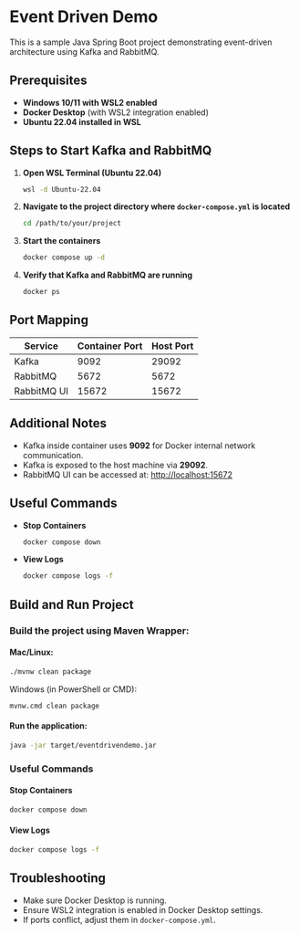 # Event Driven Demo

This is a sample Java Spring Boot project demonstrating event-driven architecture using Kafka and RabbitMQ.

## Prerequisites
- **Windows 10/11 with WSL2 enabled**
- **Docker Desktop** (with WSL2 integration enabled)
- **Ubuntu 22.04 installed in WSL**

## Steps to Start Kafka and RabbitMQ

1. **Open WSL Terminal (Ubuntu 22.04)**
    ```bash
    wsl -d Ubuntu-22.04
    ```

2. **Navigate to the project directory where `docker-compose.yml` is located**
    ```bash
    cd /path/to/your/project
    ```

3. **Start the containers**
    ```bash
    docker compose up -d
    ```

4. **Verify that Kafka and RabbitMQ are running**
    ```bash
    docker ps
    ```

## Port Mapping
| Service     | Container Port | Host Port |
|-------------|----------------|-----------|
| Kafka       | 9092            | 29092     |
| RabbitMQ    | 5672            | 5672      |
| RabbitMQ UI | 15672           | 15672     |

## Additional Notes
- Kafka inside container uses **9092** for Docker internal network communication.
- Kafka is exposed to the host machine via **29092**.
- RabbitMQ UI can be accessed at: [http://localhost:15672](http://localhost:15672)

## Useful Commands
- **Stop Containers**
    ```bash
    docker compose down
    ```
- **View Logs**
    ```bash
    docker compose logs -f
    ```
## Build and Run Project
### Build the project using Maven Wrapper:

#### Mac/Linux:

```bash
./mvnw clean package
```

Windows (in PowerShell or CMD):
```commandline
mvnw.cmd clean package
```

#### Run the application:

```bash
java -jar target/eventdrivendemo.jar
```

### Useful Commands
#### Stop Containers

```bash
docker compose down
```

#### View Logs

```bash
docker compose logs -f
```

## Troubleshooting
- Make sure Docker Desktop is running.
- Ensure WSL2 integration is enabled in Docker Desktop settings.
- If ports conflict, adjust them in `docker-compose.yml`.